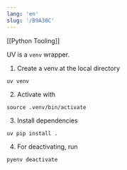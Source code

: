 ```yaml
---
lang: 'en'
slug: '/B9A38C'
---
```


[[Python Tooling]]

UV is a `venv` wrapper.

1. Create a venv at the local directory

```
uv venv
```

2. Activate with

```
source .venv/bin/activate
```

3. Install dependencies

```
uv pip install .
```

4. For deactivating, run

```
pyenv deactivate
```
